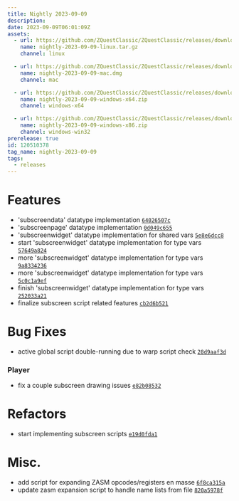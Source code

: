 ```yaml
---
title: Nightly 2023-09-09
description: 
date: 2023-09-09T06:01:09Z
assets: 
  - url: https://github.com/ZQuestClassic/ZQuestClassic/releases/download/nightly-2023-09-09/nightly-2023-09-09-linux.tar.gz
    name: nightly-2023-09-09-linux.tar.gz
    channel: linux

  - url: https://github.com/ZQuestClassic/ZQuestClassic/releases/download/nightly-2023-09-09/nightly-2023-09-09-mac.dmg
    name: nightly-2023-09-09-mac.dmg
    channel: mac

  - url: https://github.com/ZQuestClassic/ZQuestClassic/releases/download/nightly-2023-09-09/nightly-2023-09-09-windows-x64.zip
    name: nightly-2023-09-09-windows-x64.zip
    channel: windows-x64

  - url: https://github.com/ZQuestClassic/ZQuestClassic/releases/download/nightly-2023-09-09/nightly-2023-09-09-windows-x86.zip
    name: nightly-2023-09-09-windows-x86.zip
    channel: windows-win32
prerelease: true
id: 120510378
tag_name: nightly-2023-09-09
tags:
  - releases
---
```




# Features

- 'subscreendata' datatype implementation [`64026507c`](https://github.com/ArmageddonGames/ZQuestClassic/commit/64026507c399a4735fc811f2eba017c78eb50ab3)
- 'subscreenpage' datatype implementation [`0d049c655`](https://github.com/ArmageddonGames/ZQuestClassic/commit/0d049c6554e4f40ff88cd866b2e4580f45ddc302)
- 'subscreenwidget' datatype implementation for shared vars [`5e8e6dcc8`](https://github.com/ArmageddonGames/ZQuestClassic/commit/5e8e6dcc878d0512cbb7163aa867994ba796b4c3)
- start 'subscreenwidget' datatype implementation for type vars [`57649a824`](https://github.com/ArmageddonGames/ZQuestClassic/commit/57649a824287507ef1fa7cc400999d6895c1791f)
- more 'subscreenwidget' datatype implementation for type vars [`9a8334236`](https://github.com/ArmageddonGames/ZQuestClassic/commit/9a833423609f7e7fcca0b2c7a36c95ca7f30ca41)
- more 'subscreenwidget' datatype implementation for type vars [`5c0c1a9ef`](https://github.com/ArmageddonGames/ZQuestClassic/commit/5c0c1a9ef8c2f43bcb8813593f895fa5ba1e055b)
- finish 'subscreenwidget' datatype implementation for type vars [`252033a21`](https://github.com/ArmageddonGames/ZQuestClassic/commit/252033a215609e9901a814f12e35c09f53a45e15)
- finalize subscreen script related features [`cb2d6b521`](https://github.com/ArmageddonGames/ZQuestClassic/commit/cb2d6b5217b4a9cab29612af5514032401bad031)

# Bug Fixes

- active global script double-running due to warp script check [`28d9aaf3d`](https://github.com/ArmageddonGames/ZQuestClassic/commit/28d9aaf3d31aa8ffd489a3a46da167c5ec79fb87)

### Player

- fix a couple subscreen drawing issues [`e82b08532`](https://github.com/ArmageddonGames/ZQuestClassic/commit/e82b08532124278bf3838ab1e935befd344d233b)

# Refactors

- start implementing subscreen scripts [`e19d0fda1`](https://github.com/ArmageddonGames/ZQuestClassic/commit/e19d0fda1e6189a864d215d63dbf1ee008e99f10)

# Misc.

- add script for expanding ZASM opcodes/registers en masse [`6f8ca315a`](https://github.com/ArmageddonGames/ZQuestClassic/commit/6f8ca315aba8606467c100d9d7ffc1eab4a230b5)
- update zasm expansion script to handle name lists from file [`820a5978f`](https://github.com/ArmageddonGames/ZQuestClassic/commit/820a5978f0e0d653f1a28600470502c1f6f63f21)
